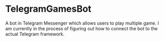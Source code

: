 # TelegramGamesBot
A bot in Telegram Messenger which allows users to play multiple game. I am currently in the process of figuring out how to connect the bot to the actual Telegram framework. 
